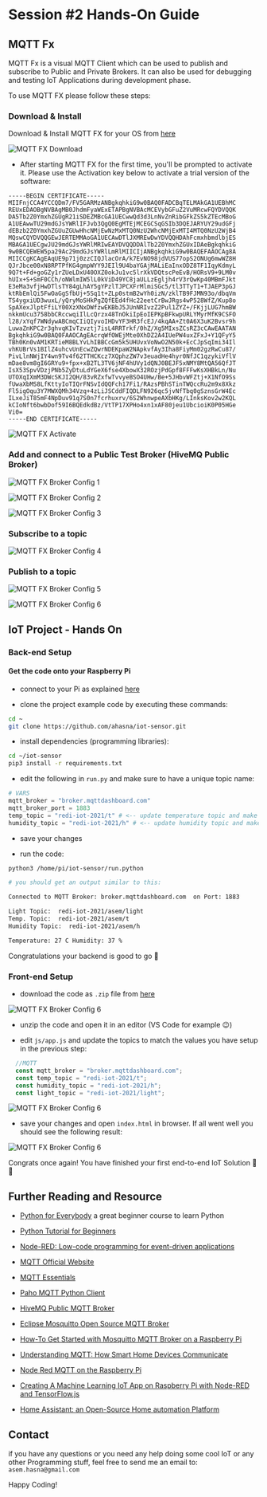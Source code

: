 # Session #2 Hands-On Guide

## MQTT Fx

MQTT Fx is a visual MQTT Client which can be used to publish and subscribe to Public and Private Brokers. It can also be used for debugging and testing IoT Applications during development phase.

To use MQTT FX please follow these steps:

### Download & Install

Download & Install MQTT FX for your OS from [here](https://softblade.de/en/download-2/)

![MQTT FX Download](img/mqtt-fx-download.png)

- After starting MQTT FX for the first time, you'll be prompted to activate it. Please use the Activation key below to activate a trial version of the software:

```text
-----BEGIN CERTIFICATE-----
MIIFnjCCA4YCCQDm7/FV5GARMzANBgkqhkiG9w0BAQ0FADCBqTELMAkGA1UEBhMC
REUxEDAOBgNVBAgMB0JhdmFyaWExETAPBgNVBAcMCEVybGFuZ2VuMRcwFQYDVQQK
DA5Tb2Z0YmxhZGUgR21iSDEZMBcGA1UECwwQd3d3LnNvZnRibGFkZS5kZTEcMBoG
A1UEAwwTU29mdGJsYWRlIFJvb3QgQ0EgMTEjMCEGCSqGSIb3DQEJARYUY29udGFj
dEBzb2Z0YmxhZGUuZGUwHhcNMjEwNzMxMTQ0NzU2WhcNMjExMTI4MTQ0NzU2WjB4
MQswCQYDVQQGEwJERTEMMAoGA1UECAwDTlJXMREwDwYDVQQHDAhFcmxhbmdlbjES
MBAGA1UECgwJU29mdGJsYWRlMRIwEAYDVQQDDAlTb2Z0YmxhZGUxIDAeBgkqhkiG
9w0BCQEWEW5pa29Ac29mdGJsYWRlLmRlMIICIjANBgkqhkiG9w0BAQEFAAOCAg8A
MIICCgKCAgEAqUE9p71j0zzCIQJlacOrA/k7EvNO98jdVUS77opS2ONUg6mwWZ8H
QJrJbce00xN8RPTPfKG4gmpWYY9JEIl9U4baYGAjMALiEaInxODZ8TF1IqyKdmyL
9Q7t+Fd+goGZy1rZUeLDxU40OXZ0okJu1vc5lrXkVDQtscPeEvB/HORsV9+9LM0v
hUIx+S+SmF0CCh/oNWlmIW5lL0kViD49YC8jaULLzEgljh4rV3rQwKp40MBmFJkt
E3eMa3vfjHwDTlsTY84gLhAY5gYPzlTJPCXFrMlmiSGc5/tl3TTyT1+TJAEP3pGJ
ktRbEmlQi5FwOaGgSfbUj+5Sq1t+ZLp0stmB2wYh0izN/zklTB9FJMN93o/dbqVm
TS4ygxiUD3wuxL/yQryMoSHkPgZQfEEd4fHc22eetCrBwJRgs4wP528WfZ/Kup8o
SpAXexJlptFfiLY00XzXNxDWfzwEKBbJ5JUnNRIvzZ2Pul1ZYZ+/FKjjLUG7hmBW
nkkmUcu3758bbCRccwqiIlLcQrzx48TnOkiIpEoIEPKpBFkwpURLYMyrMfK9CSFO
l28/xYqf7WNdywABCmqCIiQIyvoIHDvYF3HR3fcEJ/4kqAA+Zt0A6X3uK2Bvsr9h
LuwaZnKPC2r3ghvqKIvTzvztj7isL4RRTrkf/0hZ/Xg5MIxsZCsRZ3cCAwEAATAN
BgkqhkiG9w0BAQ0FAAOCAgEAcrqWfOWEjMte0XhDZ2A4IUePW4uxZFxJ+Y1QFyY5
TBh0Kn0vAM1KRTieM8BLYvLhIBBCcGm5k5UHUvxVoNwO2N50k+EcCJpSqImi34Il
vhKUBrVs1BIlZ4uhcvUnEcwZQwrNDEKpaW2NApkvfAy3Iha8FiyMm02gzRwCu87/
PivLlnNWjIY4wn9Tv4f62TTHCKcz7XQphzZW7v3euadHe4hyr0NfJC1qzykiVflV
mDae8vm8gI6GRYu9+fpx+xB2TL3TV6jNF4hUVy1dQNJ0BEJF5xNMY8MtQA56QfJT
IsX53SpvVDzjPNb5ZyDtuLdYGeX6fse4XbowX32ROzjPdGpf8FFFwKsXHBkLn/Nu
UTOXqIXmM3DWcSKJI2QH/83vRZxfwTvvyeBSO4UHw/Be+5JHbvWFZtj+X1NfO9Ss
fUwaXbMS8LfKttyIoTIQrFNSvIdQQFch17Fi1/RAzsPBhSTinTWQccRu2m9x8Xkz
Fl5igOqu3Y7MWXQMh34Vzq+4zLiJSCddFIQDLFN926qc5jvNfTbq0gSznsGrW4Ec
ILxeJiT85mF4NpDuv91q7S0n7fcrhuxrv/6S2WhnwpeAXbHKg/LInksKov2w2KQL
kCIoNft6bwbDof59I6BQEdkdBz/VtTP17XPHo4xn1xAF80jeu1UbcioiK0P05HGe
Vi0=
-----END CERTIFICATE-----
```

![MQTT FX Activate](img/mqtt-fx-activate.png)

### Add and connect to a Public Test Broker (HiveMQ Public Broker)

![MQTT FX Broker Config 1](img/mqtt-fx-add-broker-1.png)

![MQTT FX Broker Config 2](img/mqtt-fx-add-broker-2.png)

![MQTT FX Broker Config 3](img/mqtt-fx-add-broker-3.png)

### Subscribe to a topic

![MQTT FX Broker Config 4](img/mqtt-fx-add-broker-4.png)

### Publish to a topic

![MQTT FX Broker Config 5](img/mqtt-fx-add-broker-5.png)

![MQTT FX Broker Config 6](img/mqtt-fx-add-broker-6.png)

## IoT Project - Hands On

### Back-end Setup

#### Get the code onto your Raspberry Pi

- connect to your Pi as explained [here](https://github.com/ahasna/redi-iot-2021-ws/tree/main/hands-on/session-1#connect-to-raspberry-pi)

- clone the project example code by executing these commands:

```bash
cd ~
git clone https://github.com/ahasna/iot-sensor.git
```

- install dependencies (programming libraries):

```bash
cd ~/iot-sensor
pip3 install -r requirements.txt
```

- edit the following in `run.py` and make sure to have a unique topic name:

```python
# VARS
mqtt_broker = "broker.mqttdashboard.com"
mqtt_broker_port = 1883
temp_topic = "redi-iot-2021/t" # <-- update temperature topic and make sure it is unique
humidity_topic = "redi-iot-2021/h" # <-- update humidity topic and make sure it is unique
```

- save your changes

- run the code:

```bash
python3 /home/pi/iot-sensor/run.python

# you should get an output similar to this:

Connected to MQTT Broker: broker.mqttdashboard.com  on Port: 1883

Light Topic:  redi-iot-2021/asem/light
Temp. Topic:  redi-iot-2021/asem/t
Humidity Topic:  redi-iot-2021/asem/h

Temperature: 27 C Humidity: 37 %
```

Congratulations your backend is good to go :tada:

### Front-end Setup

- download the code as `.zip` file from [here](https://github.com/ahasna/iot-dashboard)

![MQTT FX Broker Config 6](img/iot-project-fe-1.png)

- unzip the code and open it in an editor (VS Code for example :wink:)

- edit `js/app.js` and update the topics to match the values you have setup in the previous step:

```js
  //MQTT
  const mqtt_broker = "broker.mqttdashboard.com";
  const temp_topic = "redi-iot-2021/t";
  const humidity_topic = "redi-iot-2021/h";
  const light_topic = "redi-iot-2021/light";
```

![MQTT FX Broker Config 6](img/iot-project-fe-2.png)

- save your changes and open `index.html` in browser. If all went well you should see the following result:

![MQTT FX Broker Config 6](img/iot-project-fe-3.png)

Congrats once again! You have finished your first end-to-end IoT Solution :tada: :tada:

## Further Reading and Resource

- [Python for Everybody](https://www.py4e.com/) a great beginner course to learn Python

- [Python Tutorial for Beginners](https://www.youtube.com/watch?v=YYXdXT2l-Gg&list=PL-osiE80TeTt2d9bfVyTiXJA-UTHn6WwU&ab_channel=CoreySchafer)

- [Node-RED: Low-code programming for event-driven applications](https://nodered.org/)

- [MQTT Official Website](https://mqtt.org/)

- [MQTT Essentials](https://www.hivemq.com/mqtt-essentials/)

- [Paho MQTT Python Client](https://www.eclipse.org/paho/index.php?page=clients/python/index.php)

- [HiveMQ Public MQTT Broker](https://www.hivemq.com/public-mqtt-broker/)

- [Eclipse Mosquitto Open Source MQTT Broker](https://mosquitto.org/)

- [How-To Get Started with Mosquitto MQTT Broker on a Raspberry Pi](https://www.youtube.com/watch?v=AsDHEDbyLfg&ab_channel=BRUHAutomation)

- [Understanding MQTT: How Smart Home Devices Communicate](https://www.youtube.com/watch?v=NjKK5ab0-Kk&ab_channel=TheHookUp)

- [Node Red MQTT on the Raspberry Pi](https://www.youtube.com/watch?v=WxUTYzxIDns&ab_channel=RichardWenner)

- [Creating A Machine Learning IoT App on Raspberry Pi with Node-RED and TensorFlow.js](https://www.youtube.com/watch?v=6sFrQaDtK5Q&ab_channel=PaulVanEck)

- [Home Assistant: an Open-Source Home automation Platform](https://www.home-assistant.io/)

## Contact

if you have any questions or you need any help doing some cool IoT or any other Programming stuff, feel free to send me an email to: `asem.hasna@gmail.com`

Happy Coding!
